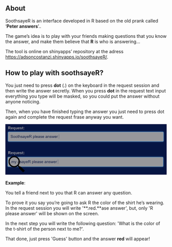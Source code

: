 About
-----

SoothsayeR is an interface developed in R based on the old prank called
‘**Peter answers**’..

The game’s idea is to play with your friends making questions that you
know the answer, and make them believe that **R** is who is
answering…

The tool is online on shinyapps’ repository at the adress
<a href="https://adsoncostanzi.shinyapps.io/soothsayeR/" class="uri">https://adsoncostanzi.shinyapps.io/soothsayeR/</a>.

How to play with soothsayeR?
----------------------------

You just need to press **dot** (.) on the keyboard in the request
session and then write the answer secretly. When you press **dot** in
the request text input everything you type will be masked, so you could
put the answer without anyone noticing.

Then, when you have finished typing the answer you just need to press
dot again and complete the request frase anyway you want.

![](app/www/img/request_ok.PNG)


**Example**: 

You tell a friend next to you that R can answer any question. 

To prove it you say you’re going to ask R the color of the shirt he’s wearing. In the request session you will write '**.red.**ase answer', but, only 'R please answer' will be shown on the screen.

In the next step you will write the following question: 'What is the color of the t-shirt of the person next to me?'. 

That done, just press 'Guess' button and the answer **red** will appear!


